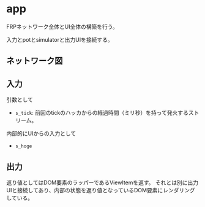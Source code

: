 # app

FRPネットワーク全体とUI全体の構築を行う。

入力とpotとsimulatorと出力UIを接続する。

## ネットワーク図

## 入力

引数として

- `s_tick`: 前回のtickのハッカからの経過時間（ミリ秒）を持って発火するストリーム。

内部的にUIからの入力として

- `s_hoge`

## 出力

返り値としてはDOM要素のラッパーであるViewItemを返す。
それとは別に出力UIと接続してあり、内部の状態を返り値となっているDOM要素にレンダリングしている。

##
